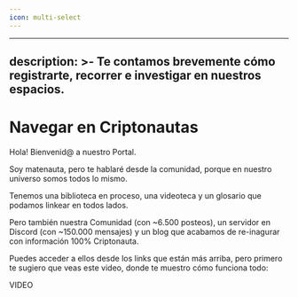 ```yaml
---
icon: multi-select
---
```


---
description: >-
  Te contamos brevemente cómo registrarte, recorrer e investigar en nuestros
  espacios.
---

# Navegar en Criptonautas

Hola! Bienvenid@ a nuestro Portal.

Soy matenauta, pero te hablaré desde la comunidad, porque en nuestro universo somos todos lo mismo.

Tenemos una biblioteca en proceso, una videoteca y un glosario que podamos linkear en todos lados.

Pero también nuestra Comunidad (con \~6.500 posteos), un servidor en Discord (con \~150.000 mensajes) y un blog que acabamos de re-inagurar con información 100% Criptonauta.

Puedes acceder a ellos desde los links que están más arriba, pero primero te sugiero que veas este video, donde te muestro cómo funciona todo:

VIDEO

